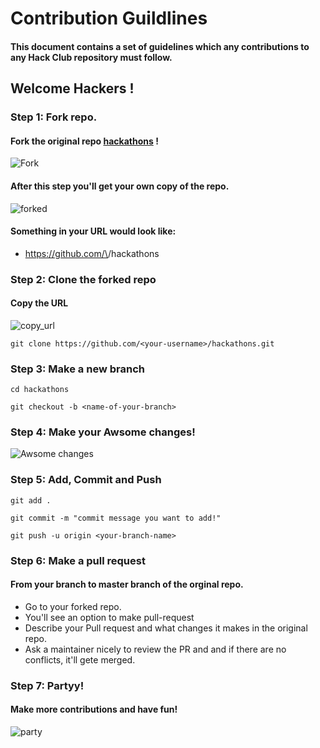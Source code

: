 # Contribution Guildlines

#### This document contains a set of guidelines which any contributions to any Hack Club repository must follow.

## Welcome Hackers !

### Step 1: Fork repo.

#### Fork the original repo [hackathons](https://github.com/hackclub/hackathons) !

![Fork](https://cloud-99tamsbv5-hack-club-bot.vercel.app/0fork.png)

#### After this step you'll get your own copy of the repo.

![forked](https://cloud-99tamsbv5-hack-club-bot.vercel.app/1forked.png)

#### Something in your URL would look like:

- https://github.com/\<your-username>/hackathons

### Step 2: Clone the forked repo

#### Copy the URL

![copy_url](https://cloud-6ulo8xryi-hack-club-bot.vercel.app/0git_clone_png.png)

```cli
git clone https://github.com/<your-username>/hackathons.git
```

### Step 3: Make a new branch

```cli
cd hackathons
```

```cli
git checkout -b <name-of-your-branch>
```

### Step 4: Make your Awsome changes!

![Awsome changes](https://cloud-qoynsmfj3-hack-club-bot.vercel.app/0tenor.gif)

### Step 5: Add, Commit and Push

```cli
git add .
```

```cli
git commit -m "commit message you want to add!"
```

```cli
git push -u origin <your-branch-name>
```

### Step 6: Make a pull request

#### From your branch to master branch of the orginal repo.

- Go to your forked repo.
- You'll see an option to make pull-request
- Describe your Pull request and what changes it makes in the original repo.
- Ask a maintainer nicely to review the PR and and if there are no conflicts, it'll gete merged.

### Step 7: Partyy!

#### Make more contributions and have fun!

![party](https://cloud-abzktqh2o-hack-club-bot.vercel.app/0tenor2.gif)
